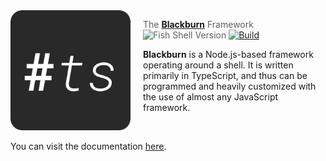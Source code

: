 
<img  src="https://raw.githubusercontent.com/Iquerno/blackburn/main/LOGO.svg" align="left"  width="192px"  height="192px"/>

<img align="left"  width="0"  height="192px"  hspace="10"/>

> The <a  href="https://github.com/Iquerno/blackburn/tree/main">**Blackburn**</a> Framework
![Fish Shell Version](https://img.shields.io/badge/fish-≥v2.2.0-007EC7.svg?style=flat-square) [![Build](https://github.com/oh-my-fish/oh-my-fish/workflows/Build/badge.svg)](https://github.com/Iquerno/blackburn-js/actions?query=workflow%3ABuild)

**Blackburn** is a Node.js-based framework operating around a shell.
It is written primarily in TypeScript, and thus can be programmed and heavily customized with the use of almost any JavaScript framework.

<br>

You can visit the documentation [here](https://docs.blackburn.cf).
